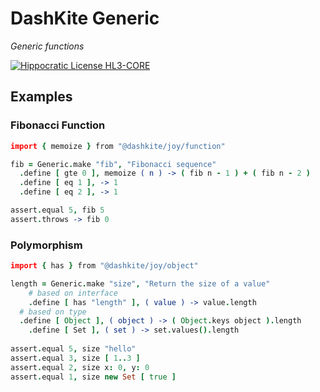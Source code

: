 # DashKite Generic

*Generic functions*

[![Hippocratic License HL3-CORE](https://img.shields.io/static/v1?label=Hippocratic%20License&message=HL3-CORE&labelColor=5e2751&color=bc8c3d)](https://firstdonoharm.dev/version/3/0/core.html)

## Examples

### Fibonacci Function

```coffeescript
import { memoize } from "@dashkite/joy/function"

fib = Generic.make "fib", "Fibonacci sequence"
  .define [ gte 0 ], memoize ( n ) -> ( fib n - 1 ) + ( fib n - 2 )
  .define [ eq 1 ], -> 1
  .define [ eq 2 ], -> 1

assert.equal 5, fib 5
assert.throws -> fib 0
```

### Polymorphism

```coffeescript
import { has } from "@dashkite/joy/object"

length = Generic.make "size", "Return the size of a value"
	# based on interface
	.define [ has "length" ], ( value ) -> value.length
  # based on type
  .define [ Object ], ( object ) -> ( Object.keys object ).length
	.define [ Set ], ( set ) -> set.values().length
  
assert.equal 5, size "hello"
assert.equal 3, size [ 1..3 ]
assert.equal 2, size x: 0, y: 0
assert.equal 1, size new Set [ true ]
```

